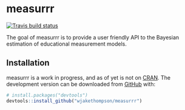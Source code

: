 
<!-- README.md is generated from README.Rmd. Please edit that file -->
measurrr
========

[![Travis build status](https://travis-ci.org/wjakethompson/measurrr.svg?branch=master)](https://travis-ci.org/wjakethompson/measurrr)

The goal of measurrr is to provide a user friendly API to the Bayesian estimation of educational measurement models.

Installation
------------

measurrr is a work in progress, and as of yet is not on [CRAN](https://CRAN.R-project.org). The development version can be downloaded from [GitHub](https://github.com/) with:

``` r
# install.packages("devtools")
devtools::install_github("wjakethompson/measurrr")
```
